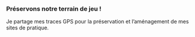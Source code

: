 ### Préservons notre terrain de jeu !

Je partage mes traces GPS pour la préservation et l’aménagement de mes sites de pratique.
